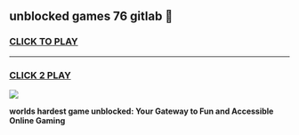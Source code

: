 
## unblocked games 76 gitlab 👋
<h3>
<a href="https://premium.freeplayer.one?title=unblocked_games_76_gitlab&ref=13F">CLICK TO PLAY</a></h3>
<hr>

<h3>
<a href="https://premium.freeplayer.one?title=unblocked_games_76_gitlab&ref=13F">CLICK 2 PLAY</a>
  
</h3>

<a href="https://premium.freeplayer.one?title=unblocked_games_76_gitlab&ref=12F/"><img src="https://clearcache.store/games.png"></a>


**worlds hardest game unblocked: Your Gateway to Fun and Accessible Online Gaming**
